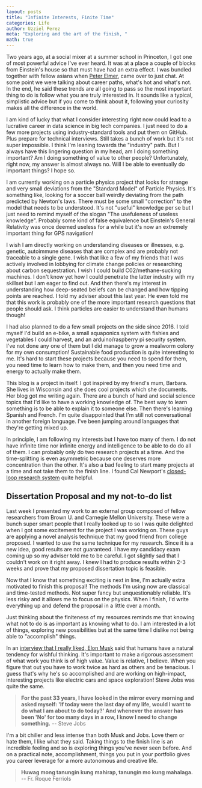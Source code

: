 ```yaml
---
layout: posts
title: "Infinite Interests, Finite Time"
categories: Life
author: Uzziel Perez
meta: "Exploring and the art of the finish, "
math: true
---
```


Two years ago, at a social mixer at a summer school in Princeton, I got one of most powerful advice I've ever heard. It was at a place a couple of blocks from Einstein's house so that must have had an extra effect. I was bundled together with fellow asians when [Peter Elmer](https://vimeo.com/287311986), came over to just chat. At some point we were talking about career paths, what's hot and what's not. In the end, he said these trends are all going to pass so the most important thing to do is follow what you are truly interested in. It sounds like a typical, simplistic advice but if you come to think about it, following your curiosity makes all the difference in the world.

I am kind of lucky that what I consider interesting right now could lead to a lucrative career in data science in big tech companies. I just need to do a few more projects using industry-standard tools and put them on GitHub. Plus prepare for technical interviews. Still takes a bunch of work but it's not super impossible. I think I'm leaning towards the "industry" path. But I always have this lingering question in my head, am I doing something important? Am I doing something of value to other people? Unfortunately, right now, my answer is almost always no. Will I be able to eventually do important things? I hope so.

I am currently working on a particle physics project that looks for strange and very small deviations from the "Standard Model" of Particle Physics. It's something like, looking for a soccer ball weirdly deviating from the path predicted by Newton's laws. There must be some small "correction" to the model that needs to be understood. It's not "useful" knowledge per se but I just need to remind myself of the slogan "The usefuleness of useless knowledge". Probably some kind of false equivalence but Einstein's General Relativity was once deemed useless for a while but it's now an extremely important thing for GPS navigation!

I wish I am directly working on understanding diseases or illnesses, e.g. genetic, autoimmune diseases that are complex and are probably not traceable to a single gene. I wish that like a few of my friends that I was actively involved in lobbying for climate change policies or researching about carbon sequestration. I wish I could build C02/methane-sucking machines. I don't know yet how I could penetrate the latter industry with my skillset but I am eager to find out. And then there's my interest in understanding how deep-seated beliefs can be changed and how tipping points are reached. I told my adviser about this last year. He even told me that this work is probably one of the more important research questions that people should ask. I think particles are easier to understand than humans though!

I had also planned to do a few small projects on the side since 2016. I told myself I'd build an e-bike, a small aquaponics system with fishies and vegetables I could harvest, and an arduino/raspberry pi security system. I've not done any one of them but I did manage to grow a mealworm colony for my own consumption! Sustainable food production is quite interesting to me. It's hard to start these projects because you need to spend for them, you need time to learn how to make them, and then you need time and energy to actually make them.

This blog is a project in itself. I got inspired by my friend's mum, Barbara. She lives in Wisconsin and she does cool projects which she documents. Her blog got me writing again. There are a bunch of hard and social science topics that I'd like to have a working knowledge of. The best way to learn something is to be able to explain it to someone else. Then there's learning Spanish and French. I'm quite disappointed that I'm still not conversational in another foreign language. I've been jumping around languages that they're getting mixed up.

In principle, I am following my interests but I have too many of them. I do not have infinite time nor infinite energy and intelligence to be able to do do all of them. I can probably only do two research projects at a time. And the time-splitting is even asymmetric because one deserves more concentration than the other. It's also a bad feeling to start many projects at a time and not take them to the finish line. I found Cal Newport's [closed-loop research system](http://www.calnewport.com/blog/2011/06/23/lab-notes-my-closed-loop-research-system/) quite helpful.

## Dissertation Proposal and my not-to-do list

Last week I presented my work to an external group composed of fellow researchers from Brown U. and Carnegie Mellon University. These were a bunch super smart people that I really looked up to so I was quite delighted when I got some excitement for the project I was working on. These guys are applying a novel analysis technique that my good friend from college proposed. I wanted to use the same technique for my research. Since it is a new idea, good results are not guaranteed. I have my candidacy exam coming up so my adviser told me to be careful. I got slightly sad that I couldn't work on it right away. I knew I had to produce results within 2-3 weeks and prove that my proposed dissertation topic is feasible.

Now that I know that something exciting is next in line, I'm actually extra motivated to finish this proposal! The methods I'm using now are classical and time-tested methods. Not super fancy but unquestionably reliable. It's less risky and it allows me to focus on the physics. When I finish, I'd write everything up and defend the proposal in a little over a month.

Just thinking about the finiteness of my resources reminds me that knowing what not to do is as important as knowing what to do. I am interested in a lot of things, exploring new possibilities but at the same time I dislike not being able to "accomplish" things.

In an [interview that I really liked, Elon Musk](https://www.youtube.com/watch?v=GtaxU6DZvLs) said that humans have a natural tendency for wishful thinking. It's important to make a rigorous assessment of what work you think is of high value. Value is relative, I believe. When you figure that out you have to work twice as hard as others and be tenacious. I guess that's why he's so accomplished and are working on high-impact, interesting projects like electric cars and space exploration! Steve Jobs was quite the same.

> **For the past 33 years, I have looked in the mirror every morning and asked myself: 'If today were the last day of my life, would I want to do what I am about to do today?' And whenever the answer has been 'No' for too many days in a row, I know I need to change something.** -- Steve Jobs

I'm a bit chiller and less intense than both Musk and Jobs. Love them or hate them, I like what they said. Taking things to the finish line is an incredible feeling and so is exploring things you've never seen before. And on a practical note, accomplishment, things you put in your portfolio gives you career leverage for a more autonomous and creative life.

> **Huwag mong tanungin kung mahirap, tanungin mo kung mahalaga.** -- Fr. Roque Ferriols
